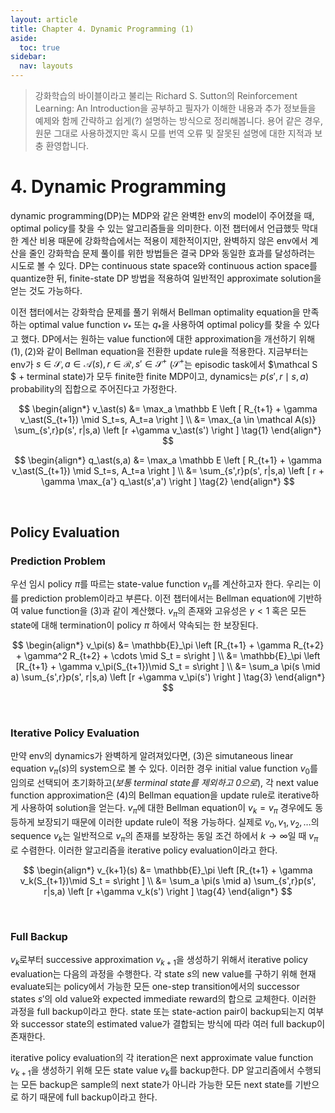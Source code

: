 ```yaml
---
layout: article
title: Chapter 4. Dynamic Programming (1)
aside:
  toc: true
sidebar:
  nav: layouts
---
```


> 강화학습의 바이블이라고 불리는 Richard S. Sutton의 Reinforcement Learning: An Introduction을 공부하고 필자가 이해한 내용과 추가 정보들을 예제와 함께 간략하고 쉽게(?) 설명하는 방식으로 정리해봅니다. 용어 같은 경우, 원문 그대로 사용하겠지만 혹시 모를 번역 오류 및 잘못된 설명에 대한 지적과 보충 환영합니다. 

# 4. Dynamic Programming
dynamic programming(DP)는 MDP와 같은 완벽한 env의 model이 주어졌을 때, optimal policy를 찾을 수 있는 알고리즘들을 의미한다. 이전 챕터에서 언급했듯 막대한 계산 비용 때문에 강화학습에서는 적용이 제한적이지만, 완벽하지 않은 env에서 계산을 줄인 강화학습 문제 풀이를 위한 방법들은 결국 DP와 동일한 효과를 달성하려는 시도로 볼 수 있다. DP는 continuous state space와 continuous action space를 quantize한 뒤, finite-state DP 방법을 적용하여 일반적인 approximate solution을 얻는 것도 가능하다. 

이전 챕터에서는 강화학습 문제를 풀기 위해서 Bellman optimality equation을 만족하는 optimal value function $v_\ast$ 또는 $q_\ast$을 사용하여 optimal policy를 찾을 수 있다고 했다. DP에서는 원하는 value function에 대한 approximation을 개선하기 위해 $(1),(2)$와 같이 Bellman equation을 전환한 update rule을 적용한다. 지금부터는 env가 $s \in \mathcal{S}, a \in \mathcal{A}(s), r \in \mathcal {R}, s' \in \mathcal {S^+}$ ($\mathcal {S^+}$는 episodic task에서 $\mathcal S $ + terminal state)가 모두 finite한 finite MDP이고, dynamics는 $p(s', r \mid s,a)$ probability의 집합으로 주어진다고 가정한다. 

$$ \begin{align*} v_\ast(s) 
&= \max_a \mathbb E \left [ R_{t+1} + \gamma v_\ast(S_{t+1}) \mid S_t=s, A_t=a  \right ] \\ 
&= \max_{a \in \mathcal A(s)} \sum_{s',r}p(s', r|s,a) \left [r +\gamma v_\ast(s') \right ] \tag{1} \end{align*} $$

$$ \begin{align*} q_\ast(s,a) &= \max_a \mathbb E \left [ R_{t+1} + \gamma v_\ast(S_{t+1}) \mid S_t=s, A_t=a  \right ] \\ 
&= \sum_{s',r}p(s', r|s,a) \left [ r + \gamma \max_{a'} q_\ast(s',a') \right ] \tag{2} \end{align*} $$

<br/>

## Policy Evaluation
### Prediction Problem
우선 임시 policy $\pi$를 따르는 state-value function $v_\pi$를 계산하고자 한다. 우리는 이를 prediction problem이라고 부른다. 
이전 챕터에서는 Bellman equation에 기반하여 value function을 $(3)$과 같이 계산했다. $v_\pi$의 존재와 고유성은 $\gamma < 1$ 혹은 모든 state에 대해 termination이 policy $\pi$ 하에서 약속되는 한 보장된다. 

$$ \begin{align*} v_\pi(s) &= \mathbb{E}_\pi \left [R_{t+1} + \gamma R_{t+2} + \gamma^2 R_{t+2} + \cdots \mid S_t = s\right ] \\
&= \mathbb{E}_\pi \left [R_{t+1} + \gamma v_\pi(S_{t+1})\mid S_t = s\right ] \\
&= \sum_a \pi(s \mid a) \sum_{s',r}p(s', r|s,a) \left [r +\gamma v_\pi(s') \right ] \tag{3} \end{align*} $$

<br/>

### Iterative Policy Evaluation
만약 env의 dynamics가 완벽하게 알려져있다면, $(3)$은 simutaneous linear equation $v_\pi(s)$의 system으로 볼 수 있다. 이러한 경우 initial value function $v_0$를 임의로 선택되어 초기화하고(*보통 terminal state를 제외하고 0으로*), 각 next value function approximation은 $(4)$의 Bellman equation을 update rule로 iterative하게 사용하여 solution을 얻는다. $v_\pi$에 대한 Bellman equation이 $v_k = v_\pi$ 경우에도 동등하게 보장되기 때문에 이러한 update rule이 적용 가능하다. 실제로 $v_0, v_1, v_2, \ldots$의 sequence $v_k$는 일반적으로 $v_\pi$의 존재를 보장하는 동일 조건 하에서 $k \rightarrow \infty$일 때 $v_\pi$로 수렴한다. 이러한 알고리즘을 iterative policy evaluation이라고 한다. 

$$ \begin{align*} v_{k+1}(s) &= \mathbb{E}_\pi \left [R_{t+1} + \gamma v_k(S_{t+1})\mid S_t = s\right ] \\
&= \sum_a \pi(s \mid a) \sum_{s',r}p(s', r|s,a) \left [r +\gamma v_k(s') \right ] \tag{4} \end{align*} $$

<br/>

### Full Backup
$v_k$로부터 successive approximation $v_{k+1}$을 생성하기 위해서 iterative policy evaluation는 다음의 과정을 수행한다. 각 state $s$의 new value를 구하기 위해 현재 evaluate되는 policy에서 가능한 모든 one-step transition에서의 successor states $s'$의 old value와 expected immediate reward의 합으로 교체한다. 이러한 과정을 full backup이라고 한다. state 또는 state-action pair이 backup되는지 여부와 successor state의 estimated value가 결합되는 방식에 따라 여러 full backup이 존재한다. 

iterative policy evaluation의 각 iteration은 next approximate value function $v_{k+1}$을 생성하기 위해 모든 state value $v_k$를 backup한다. DP 알고리즘에서 수행되는 모든 backup은 sample의 next state가 아니라 가능한 모든 next state를 기반으로 하기 때문에 full backup이라고 한다. 
